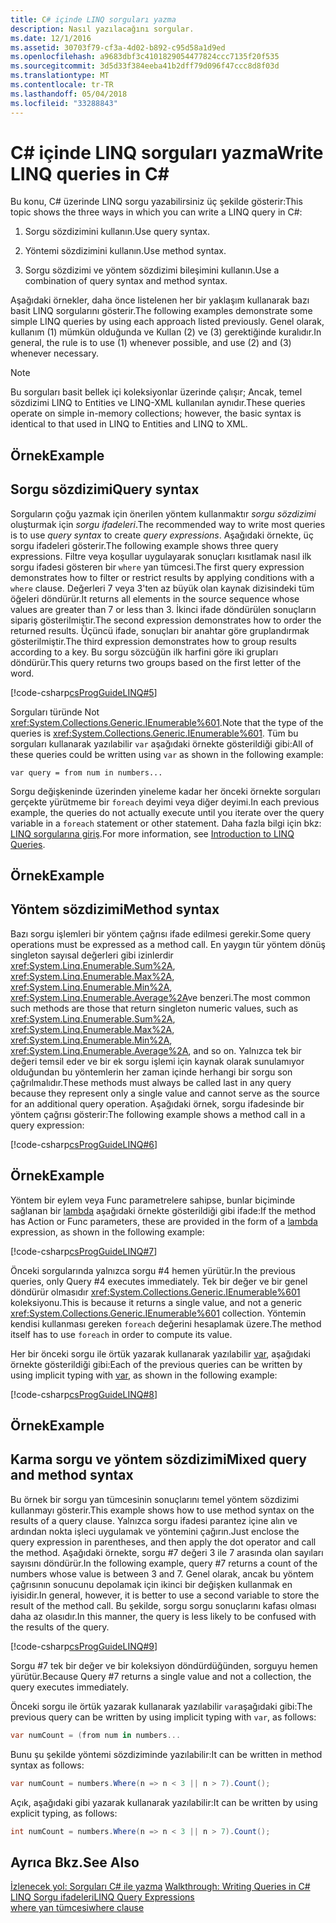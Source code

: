 ```yaml
---
title: C# içinde LINQ sorguları yazma
description: Nasıl yazılacağını sorgular.
ms.date: 12/1/2016
ms.assetid: 30703f79-cf3a-4d02-b892-c95d58a1d9ed
ms.openlocfilehash: a9683dbf3c4101829054477824ccc7135f20f535
ms.sourcegitcommit: 3d5d33f384eeba41b2dff79d096f47ccc8d8f03d
ms.translationtype: MT
ms.contentlocale: tr-TR
ms.lasthandoff: 05/04/2018
ms.locfileid: "33288843"
---
```

# <a name="write-linq-queries-in-c"></a><span data-ttu-id="d7e83-103">C# içinde LINQ sorguları yazma</span><span class="sxs-lookup"><span data-stu-id="d7e83-103">Write LINQ queries in C#</span></span>

<span data-ttu-id="d7e83-104">Bu konu, C# üzerinde LINQ sorgu yazabilirsiniz üç şekilde gösterir:</span><span class="sxs-lookup"><span data-stu-id="d7e83-104">This topic shows the three ways in which you can write a LINQ query in C#:</span></span>  
  
1.  <span data-ttu-id="d7e83-105">Sorgu sözdizimini kullanın.</span><span class="sxs-lookup"><span data-stu-id="d7e83-105">Use query syntax.</span></span>  
  
2.  <span data-ttu-id="d7e83-106">Yöntemi sözdizimini kullanın.</span><span class="sxs-lookup"><span data-stu-id="d7e83-106">Use method syntax.</span></span>  
  
3.  <span data-ttu-id="d7e83-107">Sorgu sözdizimi ve yöntem sözdizimi bileşimini kullanın.</span><span class="sxs-lookup"><span data-stu-id="d7e83-107">Use a combination of query syntax and method syntax.</span></span>  
  
 <span data-ttu-id="d7e83-108">Aşağıdaki örnekler, daha önce listelenen her bir yaklaşım kullanarak bazı basit LINQ sorgularını gösterir.</span><span class="sxs-lookup"><span data-stu-id="d7e83-108">The following examples demonstrate some simple LINQ queries by using each approach listed previously.</span></span> <span data-ttu-id="d7e83-109">Genel olarak, kullanım (1) mümkün olduğunda ve Kullan (2) ve (3) gerektiğinde kuralıdır.</span><span class="sxs-lookup"><span data-stu-id="d7e83-109">In general, the rule is to use (1) whenever possible, and use (2) and (3) whenever necessary.</span></span>  
  
> [!NOTE]
>  <span data-ttu-id="d7e83-110">Bu sorguları basit bellek içi koleksiyonlar üzerinde çalışır; Ancak, temel sözdizimi LINQ to Entities ve LINQ-XML kullanılan aynıdır.</span><span class="sxs-lookup"><span data-stu-id="d7e83-110">These queries operate on simple in-memory collections; however, the basic syntax is identical to that used in LINQ to Entities and LINQ to XML.</span></span>  
  
## <a name="example"></a><span data-ttu-id="d7e83-111">Örnek</span><span class="sxs-lookup"><span data-stu-id="d7e83-111">Example</span></span>  
  
## <a name="query-syntax"></a><span data-ttu-id="d7e83-112">Sorgu sözdizimi</span><span class="sxs-lookup"><span data-stu-id="d7e83-112">Query syntax</span></span>  
 <span data-ttu-id="d7e83-113">Sorguların çoğu yazmak için önerilen yöntem kullanmaktır *sorgu sözdizimi* oluşturmak için *sorgu ifadeleri*.</span><span class="sxs-lookup"><span data-stu-id="d7e83-113">The recommended way to write most queries is to use *query syntax* to create *query expressions*.</span></span> <span data-ttu-id="d7e83-114">Aşağıdaki örnekte, üç sorgu ifadeleri gösterir.</span><span class="sxs-lookup"><span data-stu-id="d7e83-114">The following example shows three query expressions.</span></span> <span data-ttu-id="d7e83-115">Filtre veya koşullar uygulayarak sonuçları kısıtlamak nasıl ilk sorgu ifadesi gösteren bir `where` yan tümcesi.</span><span class="sxs-lookup"><span data-stu-id="d7e83-115">The first query expression demonstrates how to filter or restrict results by applying conditions with a `where` clause.</span></span> <span data-ttu-id="d7e83-116">Değerleri 7 veya 3'ten az büyük olan kaynak dizisindeki tüm öğeleri döndürür.</span><span class="sxs-lookup"><span data-stu-id="d7e83-116">It returns all elements in the source sequence whose values are greater than 7 or less than 3.</span></span> <span data-ttu-id="d7e83-117">İkinci ifade döndürülen sonuçların sipariş gösterilmiştir.</span><span class="sxs-lookup"><span data-stu-id="d7e83-117">The second expression demonstrates how to order the returned results.</span></span> <span data-ttu-id="d7e83-118">Üçüncü ifade, sonuçları bir anahtar göre gruplandırmak gösterilmiştir.</span><span class="sxs-lookup"><span data-stu-id="d7e83-118">The third expression demonstrates how to group results according to a key.</span></span> <span data-ttu-id="d7e83-119">Bu sorgu sözcüğün ilk harfini göre iki grupları döndürür.</span><span class="sxs-lookup"><span data-stu-id="d7e83-119">This query returns two groups based on the first letter of the word.</span></span>  
  
 [!code-csharp[csProgGuideLINQ#5](../../../samples/snippets/csharp/concepts/linq/how-to-write-linq-queries_1.cs)]  
  
 <span data-ttu-id="d7e83-120">Sorguları türünde Not <xref:System.Collections.Generic.IEnumerable%601>.</span><span class="sxs-lookup"><span data-stu-id="d7e83-120">Note that the type of the queries is <xref:System.Collections.Generic.IEnumerable%601>.</span></span> <span data-ttu-id="d7e83-121">Tüm bu sorguları kullanarak yazılabilir `var` aşağıdaki örnekte gösterildiği gibi:</span><span class="sxs-lookup"><span data-stu-id="d7e83-121">All of these queries could be written using `var` as shown in the following example:</span></span>  
  
 `var query = from num in numbers...`  
  
 <span data-ttu-id="d7e83-122">Sorgu değişkeninde üzerinden yineleme kadar her önceki örnekte sorguları gerçekte yürütmeme bir `foreach` deyimi veya diğer deyimi.</span><span class="sxs-lookup"><span data-stu-id="d7e83-122">In each previous example, the queries do not actually execute until you iterate over the query variable in a `foreach` statement or other statement.</span></span> <span data-ttu-id="d7e83-123">Daha fazla bilgi için bkz: [LINQ sorgularına giriş](../programming-guide/concepts/linq/introduction-to-linq-queries.md).</span><span class="sxs-lookup"><span data-stu-id="d7e83-123">For more information, see [Introduction to LINQ Queries](../programming-guide/concepts/linq/introduction-to-linq-queries.md).</span></span>  
  
## <a name="example"></a><span data-ttu-id="d7e83-124">Örnek</span><span class="sxs-lookup"><span data-stu-id="d7e83-124">Example</span></span>  
  
## <a name="method-syntax"></a><span data-ttu-id="d7e83-125">Yöntem sözdizimi</span><span class="sxs-lookup"><span data-stu-id="d7e83-125">Method syntax</span></span>  
 <span data-ttu-id="d7e83-126">Bazı sorgu işlemleri bir yöntem çağrısı ifade edilmesi gerekir.</span><span class="sxs-lookup"><span data-stu-id="d7e83-126">Some query operations must be expressed as a method call.</span></span> <span data-ttu-id="d7e83-127">En yaygın tür yöntem dönüş singleton sayısal değerleri gibi izinlerdir <xref:System.Linq.Enumerable.Sum%2A>, <xref:System.Linq.Enumerable.Max%2A>, <xref:System.Linq.Enumerable.Min%2A>, <xref:System.Linq.Enumerable.Average%2A>ve benzeri.</span><span class="sxs-lookup"><span data-stu-id="d7e83-127">The most common such methods are those that return singleton numeric values, such as <xref:System.Linq.Enumerable.Sum%2A>, <xref:System.Linq.Enumerable.Max%2A>, <xref:System.Linq.Enumerable.Min%2A>, <xref:System.Linq.Enumerable.Average%2A>, and so on.</span></span> <span data-ttu-id="d7e83-128">Yalnızca tek bir değeri temsil eder ve bir ek sorgu işlemi için kaynak olarak sunulamıyor olduğundan bu yöntemlerin her zaman içinde herhangi bir sorgu son çağrılmalıdır.</span><span class="sxs-lookup"><span data-stu-id="d7e83-128">These methods must always be called last in any query because they represent only a single value and cannot serve as the source for an additional query operation.</span></span> <span data-ttu-id="d7e83-129">Aşağıdaki örnek, sorgu ifadesinde bir yöntem çağrısı gösterir:</span><span class="sxs-lookup"><span data-stu-id="d7e83-129">The following example shows a method call in a query expression:</span></span>  
  
 [!code-csharp[csProgGuideLINQ#6](../../../samples/snippets/csharp/concepts/linq/how-to-write-linq-queries_2.cs)]  
  
## <a name="example"></a><span data-ttu-id="d7e83-130">Örnek</span><span class="sxs-lookup"><span data-stu-id="d7e83-130">Example</span></span>  
 <span data-ttu-id="d7e83-131">Yöntem bir eylem veya Func parametrelere sahipse, bunlar biçiminde sağlanan bir [lambda](../programming-guide/statements-expressions-operators/lambda-expressions.md) aşağıdaki örnekte gösterildiği gibi ifade:</span><span class="sxs-lookup"><span data-stu-id="d7e83-131">If the method has  Action or Func parameters, these are provided in the form of a [lambda](../programming-guide/statements-expressions-operators/lambda-expressions.md) expression, as shown in the following example:</span></span>  
  
 [!code-csharp[csProgGuideLINQ#7](../../../samples/snippets/csharp/concepts/linq/how-to-write-linq-queries_3.cs)]  
  
 <span data-ttu-id="d7e83-132">Önceki sorgularında yalnızca sorgu #4 hemen yürütür.</span><span class="sxs-lookup"><span data-stu-id="d7e83-132">In the previous queries, only Query #4 executes immediately.</span></span> <span data-ttu-id="d7e83-133">Tek bir değer ve bir genel döndürür olmasıdır <xref:System.Collections.Generic.IEnumerable%601> koleksiyonu.</span><span class="sxs-lookup"><span data-stu-id="d7e83-133">This is because it returns a single value, and not a generic <xref:System.Collections.Generic.IEnumerable%601> collection.</span></span> <span data-ttu-id="d7e83-134">Yöntemin kendisi kullanması gereken `foreach` değerini hesaplamak üzere.</span><span class="sxs-lookup"><span data-stu-id="d7e83-134">The method itself has to use `foreach` in order to compute its value.</span></span>  
  
 <span data-ttu-id="d7e83-135">Her bir önceki sorgu ile örtük yazarak kullanarak yazılabilir [var](../language-reference/keywords/var.md), aşağıdaki örnekte gösterildiği gibi:</span><span class="sxs-lookup"><span data-stu-id="d7e83-135">Each of the previous queries can be written by using implicit typing with [var](../language-reference/keywords/var.md), as shown in the following example:</span></span>  
  
 [!code-csharp[csProgGuideLINQ#8](../../../samples/snippets/csharp/concepts/linq/how-to-write-linq-queries_4.cs)]  
  
## <a name="example"></a><span data-ttu-id="d7e83-136">Örnek</span><span class="sxs-lookup"><span data-stu-id="d7e83-136">Example</span></span>  
  
## <a name="mixed-query-and-method-syntax"></a><span data-ttu-id="d7e83-137">Karma sorgu ve yöntem sözdizimi</span><span class="sxs-lookup"><span data-stu-id="d7e83-137">Mixed query and method syntax</span></span>  
 <span data-ttu-id="d7e83-138">Bu örnek bir sorgu yan tümcesinin sonuçlarını temel yöntem sözdizimi kullanmayı gösterir.</span><span class="sxs-lookup"><span data-stu-id="d7e83-138">This example shows how to use method syntax on the results of a query clause.</span></span> <span data-ttu-id="d7e83-139">Yalnızca sorgu ifadesi parantez içine alın ve ardından nokta işleci uygulamak ve yöntemini çağırın.</span><span class="sxs-lookup"><span data-stu-id="d7e83-139">Just enclose the query expression in parentheses, and then apply the dot operator and call the method.</span></span> <span data-ttu-id="d7e83-140">Aşağıdaki örnekte, sorgu #7 değeri 3 ile 7 arasında olan sayıları sayısını döndürür.</span><span class="sxs-lookup"><span data-stu-id="d7e83-140">In the following example, query #7 returns a count of the numbers whose value is between 3 and 7.</span></span> <span data-ttu-id="d7e83-141">Genel olarak, ancak bu yöntem çağrısının sonucunu depolamak için ikinci bir değişken kullanmak en iyisidir.</span><span class="sxs-lookup"><span data-stu-id="d7e83-141">In general, however, it is better to use a second variable to store the result of the method call.</span></span> <span data-ttu-id="d7e83-142">Bu şekilde, sorgu sorgu sonuçlarını kafası olması daha az olasıdır.</span><span class="sxs-lookup"><span data-stu-id="d7e83-142">In this manner, the query is less likely to be confused with the results of the query.</span></span>  
  
 [!code-csharp[csProgGuideLINQ#9](../../../samples/snippets/csharp/concepts/linq/how-to-write-linq-queries_5.cs)]  
  
 <span data-ttu-id="d7e83-143">Sorgu #7 tek bir değer ve bir koleksiyon döndürdüğünden, sorguyu hemen yürütür.</span><span class="sxs-lookup"><span data-stu-id="d7e83-143">Because Query #7 returns a single value and not a collection, the query executes immediately.</span></span>  
  
 <span data-ttu-id="d7e83-144">Önceki sorgu ile örtük yazarak kullanarak yazılabilir `var`aşağıdaki gibi:</span><span class="sxs-lookup"><span data-stu-id="d7e83-144">The previous query can be written by using implicit typing with `var`, as follows:</span></span>  
  
```csharp  
var numCount = (from num in numbers...  
```  
  
 <span data-ttu-id="d7e83-145">Bunu şu şekilde yöntemi sözdiziminde yazılabilir:</span><span class="sxs-lookup"><span data-stu-id="d7e83-145">It can be written in method syntax as follows:</span></span>  
  
```csharp  
var numCount = numbers.Where(n => n < 3 || n > 7).Count();  
```  
  
 <span data-ttu-id="d7e83-146">Açık, aşağıdaki gibi yazarak kullanarak yazılabilir:</span><span class="sxs-lookup"><span data-stu-id="d7e83-146">It can be written by using explicit typing, as follows:</span></span>  
  
```csharp  
int numCount = numbers.Where(n => n < 3 || n > 7).Count();  
```  
  
## <a name="see-also"></a><span data-ttu-id="d7e83-147">Ayrıca Bkz.</span><span class="sxs-lookup"><span data-stu-id="d7e83-147">See Also</span></span>  
  <span data-ttu-id="d7e83-148">[İzlenecek yol: Sorguları C# ile yazma](../programming-guide/concepts/linq/walkthrough-writing-queries-linq.md) </span><span class="sxs-lookup"><span data-stu-id="d7e83-148">[Walkthrough: Writing Queries in C#](../programming-guide/concepts/linq/walkthrough-writing-queries-linq.md) </span></span>  
 [<span data-ttu-id="d7e83-149">LINQ Sorgu ifadeleri</span><span class="sxs-lookup"><span data-stu-id="d7e83-149">LINQ Query Expressions</span></span>](index.md)  
 [<span data-ttu-id="d7e83-150">where yan tümcesi</span><span class="sxs-lookup"><span data-stu-id="d7e83-150">where clause</span></span>](../language-reference/keywords/where-clause.md)
